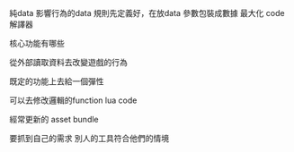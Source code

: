 純data
影響行為的data
規則先定義好，在放data 參數包裝成數據
最大化 code 解譯器

核心功能有哪些

從外部讀取資料去改變遊戲的行為

既定的功能上去給一個彈性

可以去修改邏輯的function 
lua code 

經常更新的 asset bundle

要抓到自己的需求
別人的工具符合他們的情境